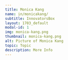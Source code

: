 ```yaml
---
title: Monica Kang
name: in/monicakang/
subtitle: InnovatorsBox
layout: 1703_default
modal-id: 1
img: monica-kang.png
thumbnail: monica-kang.png
alt: Picture of Monica Kang
topic: Topic
description: More Info
---
```

